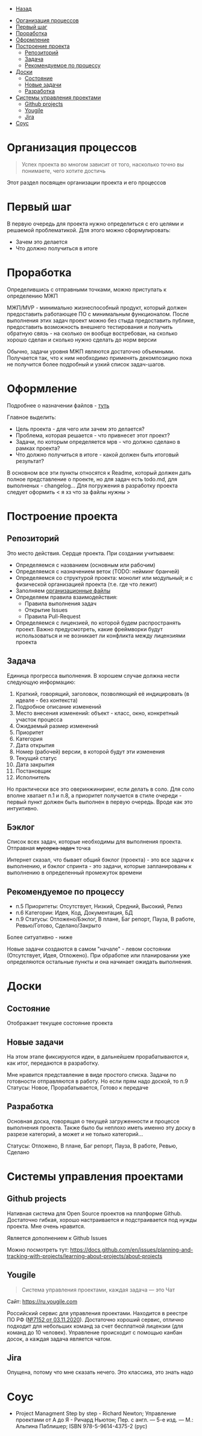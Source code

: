 * [Назад](./Readme.md)

- [Организация процессов](#организация-процессов)
- [Первый шаг](#первый-шаг)
- [Проработка](#проработка)
- [Оформление](#оформление)
- [Построение проекта](#построение-проекта)
  - [Репозиторий](#репозиторий)
  - [Задача](#задача)
  - [Рекомендуемое по процессу](#рекомендуемое-по-процессу)
- [Доски](#доски)
  - [Состояние](#состояние)
  - [Новые задачи](#новые-задачи)
  - [Разработка](#разработка)
- [Системы управления проектами](#системы-управления-проектами)
  - [Github projects](#github-projects)
  - [Yougile](#yougile)
  - [Jira](#jira)
- [Соус](#соус)

# Организация процессов

> Успех проекта во многом зависит от того, насколько точно вы понимаете, чего хотите достичь

Этот раздел посвящен организации проекта и его процессов

# Первый шаг

В первую очередь для проекта нужно определиться с его целями и решаемой проблематикой. Для этого можно сформулировать:

* Зачем это делается
* Что должно получиться в итоге

# Проработка

Определившись с отправными точками, можно приступать к определению МЖП

МЖП/MVP - минимально жизнеспособный продукт, который должен предоставить работающее ПО с минимальным функционалом. После выполнения этих задач проект можно без стыда предоставить публике, предоставить возможность внешнего тестирования и получить обратную связь - на сколько он вообще востребован, на сколько хорошо сделан и сколько нужно сделать до норм версии

Обычно, задачи уровня МЖП являются достаточно объемными. Получается так, что к ним необходимо применять декомпозицию пока не получится более подробный и узкий список задач-шагов.

# Оформление

Подробнее о назначении файлов - [туть](./PhysProjOrg/SomeProjFiles.md)

Главное выделить:

* Цель проекта - для чего или зачем это делается?
* Проблема, которая решается - что привнесет этот проект?
* Задачи, по которым определяется мрв - что должно сделано в рамках проекта?
* Что должно получиться в итоге - какой должен быть итоговый результат?

В основном все эти пункты относятся к Readme, который должен дать полное представление о проекте, но для задач есть todo.md, для выполненых - changelog... Для погружения в разработку проекта следует оформить < я хз что за файлы нужны >

# Построение проекта

## Репозиторий

Это место действия. Сердце проекта. При создании учитываем:

* Определяемся с названием (основным или рабочим)
* Определяемся с назначением веток (TODO: нейминг бранчей)
* Определяемся со структурой проекта: монолит или модульный; и с физической организацией проекта (т.е. где что лежит)
* Заполняем [организационные файлы](#Оформление)
* Определяем правила взаимодействия:
  * Правила выполнения задач
  * Открытие Issues
  * Правила Pull-Request
* Определяемся с лицензией, по которой будем распространять проект. Важно предусмотреть, какие фреймворки будут использоваться и не возникает ли конфликта между лицензиями проекта

## Задача

Единица прогресса выполнения. В хорошем случае должна нести следующую информацию:

1. Краткий, говорящий, заголовок, позволяющий её индицировать (в идеале - без контекста)
2. Подробное описание изменений
3. Место внесения изменений: объект - класс, окно, конкретный участок процесса
4. Ожидаемый размер изменений
5. Приоритет
6. Категория
7. Дата открытия
8. Номер (рабочей) версии, в которой будут эти изменения
9. Текущий статус
10. Дата закрытия
11. Постановщик
12. Исполнитель

Но практически все это оверинжиниринг, если делать в соло. Для соло вполне хватает п.1 и п.8, а приоритет получается в стиле очереди - первый пункт должен быть выполнен в первую очередь. Вроде как это интуитивно.

## Бэклог

Список всех задач, которые необходимы для выполнения проекта. Отправная ~~мусорка задач~~ точка

Интернет сказал, что бывает общий бэклог (проекта) - это все задачи к выполнению, и бэклог спринта - это задачи, которые запланированы к выполнению в определенный промежуток времени

## Рекомендуемое по процессу

* п.5 Приоритеты: Отсутствует, Низкий, Средний, Высокий, Релиз
* п.6 Категории: Идея, Код, Документация, БД
* п.9 Статусы: Отложено/Бэклог, В плане, Баг репорт, Пауза, В работе, Ревью/Готово, Сделано/Закрыто

Более ситуативно - ниже

Новые задачи создаются в самом "начале" - левом состоянии (Отсутствует, Идея, Отложено). При обработке или планировании уже определяются остальные пункты и она начинает ожидать выполнения.

# Доски

## Состояние

Отображает текущее состояние проекта

## Новые задачи

На этом этапе фиксируются идеи, в дальнейшем прорабатываются и, как итог, передаются в разработку.

Мне нравится представление в виде простого списка. Задачи по готовности отправляются в работу. Но если прям надо доской, то п.9 Статусы: Новое, Прорабатывается, Готово к передаче

## Разработка

Основная доска, говорящая о текущей загруженности и процессе выполнения проекта. Также было бы неплохо иметь именно эту доску в разрезе категорий, а может и не только категорий...

Статусы: Отложено, В плане, Баг репорт, Пауза, В работе, Ревью, Сделано

# Системы управления проектами

## Github projects

Нативная система для Open Source проектов на платформе Github. Достаточно гибкая, хорошо настраивается и подстраивается под нужды проекта. Мне очень нравится.

Является дополнением к Github Issues

Можно посмотреть тут: https://docs.github.com/en/issues/planning-and-tracking-with-projects/learning-about-projects/about-projects

## Yougile

> Система управления проектами, каждая задача — это Чат

Сайт: https://ru.yougile.com

Российский сервис для управления проектами. Находится в реестре ПО РФ ([№7152 от 03.11.2020](https://reestr.digital.gov.ru/reestr/308502/)). Достаточно хороший сервис, отлично подходит для небольших команд за счет бесплатной лицензии (для команд до 10 человек). Управление происходит с помощью канбан досок, а каждая задача является чатом. 

## Jira

Опущена, потому что мне сказать нечего. Это классика, это знать надо

# Соус

* Project Managment Step by step - Richard Newton; Управление проектами от А до Я - Ричард Ньютон; Пер. с англ. — 5-е изд. — М.: Альпина Паблишер; ISBN 978-5-9614-4375-2 (рус)

